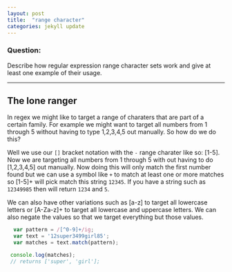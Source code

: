 ```yaml
---
layout: post
title:  "range character"
categories: jekyll update
---
```


### Question:
Describe how regular expression range character sets work and give at least one example of their usage.
<hr>



## The lone ranger


In regex we might like to target a range of charaters that are part of a certain family. For example we might want to target all numbers from 1 through 5 without having to type 1,2,3,4,5 out manually. So how do we do this? 

Well we use our `[]` bracket notation with the `-` range charater like so: [1-5]. Now we are targeting all numbers from 1 through 5 with out having to do [1,2,3,4,5] out manually. Now doing this will only match the first number found but we can use a symbol like `+` to match at least one or more matches so [1-5]+  will pick match this string `12345`. If you have a string such as `12349985` then will return `1234` and `5`. 


We can also have other variations such as [a-z] to target all lowercase letters or [A-Za-z]+ to target all lowercase and uppercase letters. We can also negate the values so that we target everything but those values. 

```javascript 
  var pattern = /[^0-9]+/ig; 
  var text = '12super3499girl85'; 
  var matches = text.match(pattern);

 console.log(matches);
 // returns ['super', 'girl']; 
```


















